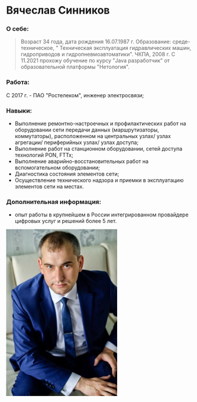 # Вячеслав Синников

### О себе:
> Возраст 34 года, дата рождения 16.07.1987 г.
> Образование: среде-техническое, " Техническая эксплуатация гидравлических машин, гидроприводов и гидропневмоавтоматики". ЧКПА, 2008 г.
> С 11.2021 прохожу обучение по курсу "Java разработчик" от образовательной платформы "Нетология". 


### Работа:
C 2017 г. - ПАО "Ростелеком", инженер электросвязи;

### Навыки:
* Выполнение ремонтно-настроечных и профилактических работ на оборудовании сети передачи данных (маршрутизаторы, коммутаторы),
расположенном на центральных узлах/ узлах агрегации/ периферийных узлах/ узлах доступа;
* Выполнение работ на станционном оборудовании, сетей доступа технологий PON, FTTx;
* Выполнение аварийно-восстановительных работ на вспомогательном оборудовании;
* Диагностика состояния элементов сети;
* Осуществление технического надзора и приемки в эксплуатацию элементов сети на местах.

### Дополнительная информация:
* опыт работы в крупнейшем в России интегрированном провайдере цифровых услуг и решений более 5 лет.

![фото](img/wedding-132.jpg)